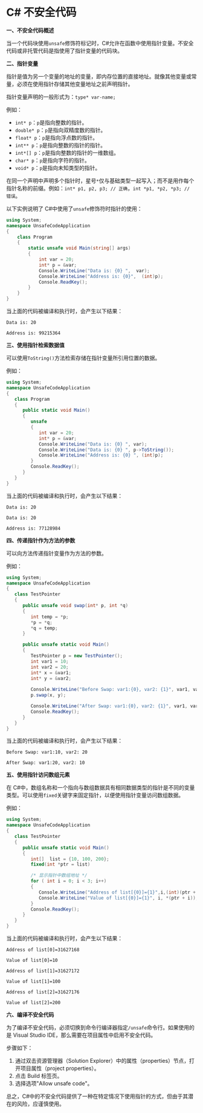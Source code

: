 # C# 不安全代码

**一、不安全代码概述**

当一个代码块使用`unsafe`修饰符标记时，C#允许在函数中使用指针变量。不安全代码或非托管代码是指使用了指针变量的代码块。

**二、指针变量**

指针是值为另一个变量的地址的变量，即内存位置的直接地址。就像其他变量或常量，必须在使用指针存储其他变量地址之前声明指针。

指针变量声明的一般形式为：`type* var-name;`

例如：
- `int* p`：`p`是指向整数的指针。
- `double* p`：`p`是指向双精度数的指针。
- `float* p`：`p`是指向浮点数的指针。
- `int** p`：`p`是指向整数的指针的指针。
- `int*[] p`：`p`是指向整数的指针的一维数组。
- `char* p`：`p`是指向字符的指针。
- `void* p`：`p`是指向未知类型的指针。

在同一个声明中声明多个指针时，星号`*`仅与基础类型一起写入；而不是用作每个指针名称的前缀。例如：`int* p1, p2, p3; // 正确`，`int *p1, *p2, *p3; // 错误`。

以下实例说明了 C#中使用了`unsafe`修饰符时指针的使用：

```csharp
using System;
namespace UnsafeCodeApplication
{
    class Program
    {
        static unsafe void Main(string[] args)
        {
            int var = 20;
            int* p = &var;
            Console.WriteLine("Data is: {0} ",  var);
            Console.WriteLine("Address is: {0}",  (int)p);
            Console.ReadKey();
        }
    }
}
```

当上面的代码被编译和执行时，会产生以下结果：

`Data is: 20`

`Address is: 99215364`

**三、使用指针检索数据值**

可以使用`ToString()`方法检索存储在指针变量所引用位置的数据。

例如：

```csharp
using System;
namespace UnsafeCodeApplication
{
   class Program
   {
      public static void Main()
      {
         unsafe
         {
            int var = 20;
            int* p = &var;
            Console.WriteLine("Data is: {0} ", var);
            Console.WriteLine("Data is: {0} ", p->ToString());
            Console.WriteLine("Address is: {0} ", (int)p);
         }
         Console.ReadKey();
      }
   }
}
```

当上面的代码被编译和执行时，会产生以下结果：

`Data is: 20`

`Data is: 20`

`Address is: 77128984`

**四、传递指针作为方法的参数**

可以向方法传递指针变量作为方法的参数。

例如：

```csharp
using System;
namespace UnsafeCodeApplication
{
   class TestPointer
   {
      public unsafe void swap(int* p, int *q)
      {
         int temp = *p;
         *p = *q;
         *q = temp;
      }

      public unsafe static void Main()
      {
         TestPointer p = new TestPointer();
         int var1 = 10;
         int var2 = 20;
         int* x = &var1;
         int* y = &var2;
         
         Console.WriteLine("Before Swap: var1:{0}, var2: {1}", var1, var2);
         p.swap(x, y);

         Console.WriteLine("After Swap: var1:{0}, var2: {1}", var1, var2);
         Console.ReadKey();
      }
   }
}
```

当上面的代码被编译和执行时，会产生以下结果：

`Before Swap: var1:10, var2: 20`

`After Swap: var1:20, var2: 10`

**五、使用指针访问数组元素**

在 C#中，数组名称和一个指向与数组数据具有相同数据类型的指针是不同的变量类型。可以使用`fixed`关键字来固定指针，以便使用指针变量访问数组数据。

例如：

```csharp
using System;
namespace UnsafeCodeApplication
{
   class TestPointer
   {
      public unsafe static void Main()
      {
         int[]  list = {10, 100, 200};
         fixed(int *ptr = list)

         /* 显示指针中数组地址 */
         for ( int i = 0; i < 3; i++)
         {
            Console.WriteLine("Address of list[{0}]={1}",i,(int)(ptr + i));
            Console.WriteLine("Value of list[{0}]={1}", i, *(ptr + i));
         }
         Console.ReadKey();
      }
   }
}
```

当上面的代码被编译和执行时，会产生以下结果：

`Address of list[0]=31627168`

`Value of list[0]=10`

`Address of list[1]=31627172`

`Value of list[1]=100`

`Address of list[2]=31627176`

`Value of list[2]=200`

**六、编译不安全代码**

为了编译不安全代码，必须切换到命令行编译器指定`/unsafe`命令行。如果使用的是 Visual Studio IDE，那么需要在项目属性中启用不安全代码。

步骤如下：
1. 通过双击资源管理器（Solution Explorer）中的属性（properties）节点，打开项目属性（project properties）。
2. 点击 Build 标签页。
3. 选择选项"Allow unsafe code"。

总之，C#中的不安全代码提供了一种在特定情况下使用指针的方式，但由于其潜在的风险，应谨慎使用。
